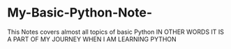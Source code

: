 # My-Basic-Python-Note-
This Notes covers almost all topics of basic Python
IN OTHER WORDS IT IS A PART OF MY JOURNEY WHEN I AM LEARNING PYTHON
